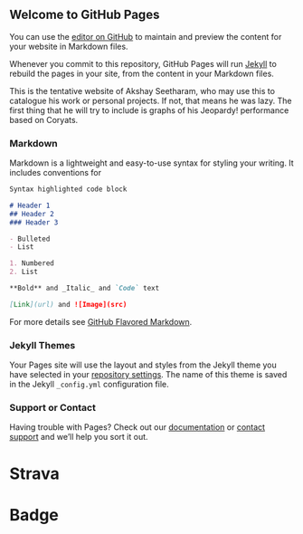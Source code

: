 ## Welcome to GitHub Pages

You can use the [editor on GitHub](https://github.com/akshay-seetharam/akshay-seetharam.github.io/edit/main/index.md) to maintain and preview the content for your website in Markdown files.

Whenever you commit to this repository, GitHub Pages will run [Jekyll](https://jekyllrb.com/) to rebuild the pages in your site, from the content in your Markdown files.

This is the tentative website of Akshay Seetharam, who may use this to catalogue his work or personal projects. If not, that means he was lazy. The first thing that he will try to include is graphs of his Jeopardy! performance based on Coryats.

### Markdown

Markdown is a lightweight and easy-to-use syntax for styling your writing. It includes conventions for

```markdown
Syntax highlighted code block

# Header 1
## Header 2
### Header 3

- Bulleted
- List

1. Numbered
2. List

**Bold** and _Italic_ and `Code` text

[Link](url) and ![Image](src)
```

For more details see [GitHub Flavored Markdown](https://guides.github.com/features/mastering-markdown/).

### Jekyll Themes

Your Pages site will use the layout and styles from the Jekyll theme you have selected in your [repository settings](https://github.com/akshay-seetharam/akshay-seetharam.github.io/settings/pages). The name of this theme is saved in the Jekyll `_config.yml` configuration file.

### Support or Contact

Having trouble with Pages? Check out our [documentation](https://docs.github.com/categories/github-pages-basics/) or [contact support](https://support.github.com/contact) and we’ll help you sort it out.

# Strava
<!DOCTYPE html>
<html lang="en">
<head>
    <meta charset="UTF-8">
    <title>Strava Struff</title>
    <h1>Badge</h1>
    <style>
        .strava-badge- { display: inline-block; height: 480px; }
        .strava-badge- img { visibility: hidden; height: 480px; }
        .strava-badge-:hover { background-position: 0 -63px; }
        .strava-badge-follow { height: 480px; width: 480px; background: url(//badges.strava.com/echelon-sprite-480.png) no-repeat 0 0; }
    </style>
    <a href="https://strava.com/athletes/91865061" class="strava-badge- strava-badge-follow" target="_blank"><img src="//badges.strava.com/echelon-sprite-480.png" alt="Strava" /></a>
</head>
<body>

</body>
</html>
